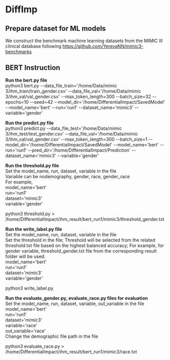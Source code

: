 # DiffImp

## Prepare dataset for ML models ##

We construct the benchmark machine learning datasets from the MIMIC III clinical database following https://github.com/YerevaNN/mimic3-benchmarks

## BERT Instruction ##

**Run the bert.py file** <br />
python3 bert.py --data_file_train='/home/Data/mimic 3/ihm_train/train_gender.csv' --data_file_val='/home/Data/mimic 3/ihm_val/val_gender.csv' --max_token_length=300 --batch_size=32 --epochs=10 --seed=42 --model_dir='/home/DifferentialImpact/SavedModel' --model_name='bert' --run='run1' --dataset_name='mimic3' --variable='gender' <br />

**Run the predict.py file** <br />
python3 predict.py --data_file_test='/home/Data/mimic 3/ihm_test/test_gender.csv' --data_file_val='/home/Data/mimic 3/ihm_val/val_gender.csv' --max_token_length=300 --batch_size=1 --model_dir='/home/DifferentialImpact/SavedModel' --model_name='bert' --run='run1' --pred_dir='/home/DifferentialImpact/Prediction' --dataset_name='mimic3' --variable='gender' </br>

**Run the threshold.py file** <br />
Set the model_name, run, dataset, variable in the file <br />
Variable can be nodemography, gender, race, gender_race <br />
For example, <br />
model_name='bert' <br />
run='run1' <br />
dataset='mimic3' <br />
variable='gender' <br />

python3 threshold.py > /home/DifferentialImpact/ihm_result/bert_run1/mimic3/threshold_gender.txt <br />

**Run the write_label.py file** <br />
Set the model_name, run, dataset, variable in the file <br />
Set the threshold in the file; Threshold will be selected from the related threshold.txt file based on the highest balanced accuracy; For example, for gender variable, threshold_gender.txt file from the corresponding result folder will be used. <br />
model_name='bert' <br />
run='run1' <br />
dataset='mimic3' <br />
variable='gender' <br />

python3 write_label.py

**Run the evaluate_gender.py, evaluate_race.py files for evaluation** <br />
Set the model_name, run, dataset, variable, out_variable in the file <br />
model_name='bert' <br />
run='run1' <br />
dataset='mimic3' <br />
variable='race' <br />
out_variable='race' <br />
Change the demographic file path in the file <br />

python3 evaluate_race.py > /home/DifferentialImpact/ihm_result/bert_run1/mimic3/race.txt

